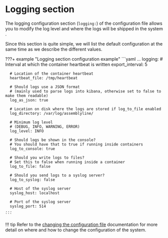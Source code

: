 # Logging section

The logging configuration section (`logging:`) of the configuration file allows you to modify the log level and where the logs will be shipped in the system .

Since this section is quite simple, we will list the default configuration at the same time as we describe the different values.

???+ example "Logging section configuration example"
    ```yaml
    ...
    logging:
      # Interval at which the container heartbeat is written
      export_interval: 5

      # Location of the container heartbeat
      heartbeat_file: /tmp/heartbeat

      # Should logs use a JSON format
      # (mainly used to parse logs into kibana, otherwise set to false to make them readable)
      log_as_json: true

      # Location on disk where the logs are stored if log_to_file enabled
      log_directory: /var/log/assemblyline/

      # Minimum log level
      # (DEBUG, INFO, WARNING, ERROR)
      log_level: INFO

      # Should logs be shown in the console?
      # You should have that to true if running inside containers
      log_to_console: true

      # Should you write logs to files?
      # Set this to false when running inside a container
      log_to_file: false

      # Should you send logs to a syslog server?
      log_to_syslog: false

      # Host of the syslog server
      syslog_host: localhost

      # Port of the syslog server
      syslog_port: 514
    ...
    ```

!!! tip
    Refer to the [changing the configuration file](../config_file/#changing-the-configuration-file) documentation for more detail on where and how to change the configuration of the system.
